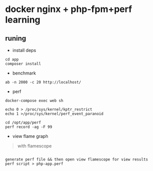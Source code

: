 # docker nginx + php-fpm+perf learning


## runing

* install deps

```code
cd app
composer install
```

* benchmark

```code
ab -n 2000 -c 20 http://localhost/
```

* perf

```code
docker-compose exec web sh

echo 0 > /proc/sys/kernel/kptr_restrict
echo 1 >/proc/sys/kernel/perf_event_paranoid

cd /opt/app/perf
perf record -ag -F 99
```

* view flame graph

> with flamescope 

```code

generate perf file && then open view flamescope for view results
perf script > php-app.perf
```

